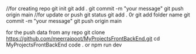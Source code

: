 //for creating repo
git init
git add .
git commit -m "your message"
git push origin main
//for update or push
git status
git add . 0r git add folder name
git commit -m "your message"
git push origin main

for the push data from any repo
git clone https://github.com/meerrajpoot/MyProjectsFrontBackEnd.git
cd MyProjectsFrontBackEnd
code . or npm run dev
